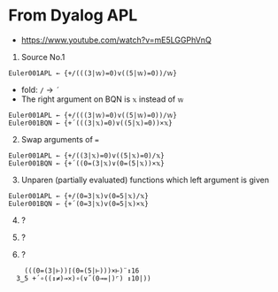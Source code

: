 # From Dyalog APL
- https://www.youtube.com/watch?v=mE5LGGPhVnQ

1. Source No.1

```apl
Euler001APL ← {+/(((3|𝕨)=0)v((5|𝕨)=0))/𝕨}
```

- fold: `/` -> `´`
- The right argument on BQN is `𝕩` instead of `𝕨`

```apl
Euler001APL ← {+/(((3|𝕨)=0)v((5|𝕨)=0))/𝕨}
Euler001BQN ← {+´(((3|𝕩)=0)∨((5|𝕩)=0))×𝕩}
```

2. Swap arguments of `=`

```apl
Euler001APL ← {+/((3|𝕩)=0)v((5|𝕩)=0)/𝕩}
Euler001BQN ← {+´((0=(3|𝕩)∨(0=(5|𝕩))×𝕩}
```

3. Unparen (partially evaluated) functions which left argument is given

```apl
Euler001APL ← {+/(0=3|𝕩)v(0=5|𝕩)/𝕩}
Euler001BQN ← {+´(0=3|𝕩)v(0=5|𝕩)×𝕩}
```

4. ?

5. ?

6. ?

```apl
    (((0=(3|⊢))⌈(0=(5|⊢)))×⊢)¨↕16
  3‿5 +´∘((↕≠)⊸×)∘(∨˝(0⊸=|)⌜) ↕10|))
```
